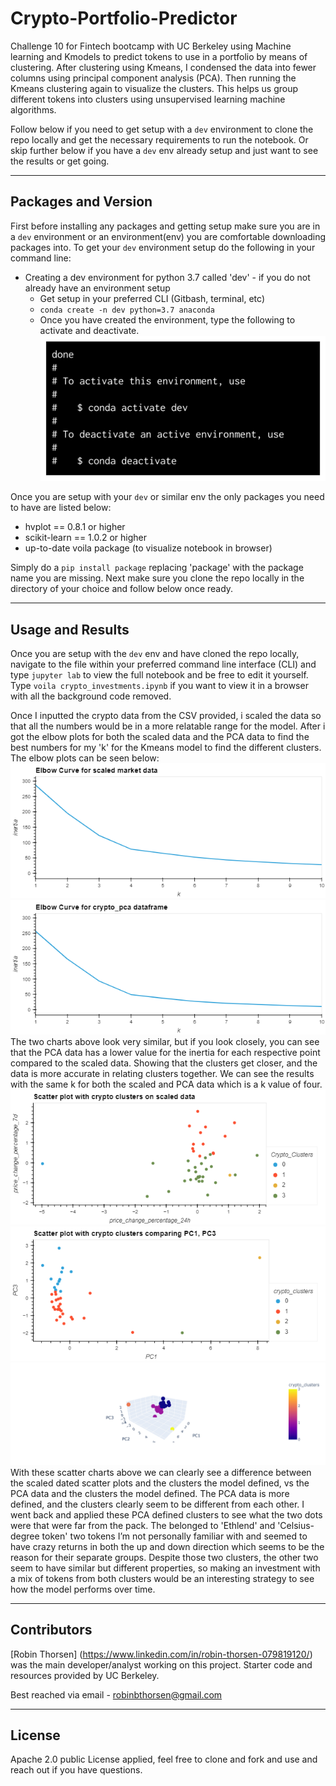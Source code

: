 # Crypto-Portfolio-Predictor
Challenge 10 for Fintech bootcamp with UC Berkeley using Machine learning and Kmodels to predict tokens to use in a portfolio by means of clustering. After clustering using Kmeans, I condensed the data into fewer columns using principal component analysis (PCA). Then running the Kmeans clustering again to visualize the clusters. This helps us group different tokens into clusters using unsupervised learning machine algorithms. 

Follow below if you need to get setup with a `dev` environment to clone the repo locally and get the necessary requirements to run the notebook. Or skip further below if you have a `dev` env already setup and just want to see the results or get going.

---
## Packages and Version

First before installing any packages and getting setup make sure you are in a `dev` environment or an environment(env) you are comfortable downloading packages into. 
To get your `dev` environment setup do the following in your command line:

- Creating a dev environment for python 3.7 called 'dev' - if you do not already have an environment setup 
    - Get setup in your preferred CLI (Gitbash, terminal, etc)
    - `conda create -n dev python=3.7 anaconda`
    - Once you have created the environment, type the following to activate and deactivate.
![conda activate/deactivate](./Images/anaconda_dev_env.png)

Once you are setup with your `dev` or similar env the only packages you need to have are listed below:

- hvplot == 0.8.1 or higher
- scikit-learn == 1.0.2 or higher
- up-to-date voila package (to visualize notebook in browser)

Simply do a `pip install package` replacing 'package' with the package name you are missing. 
Next make sure you clone the repo locally in the directory of your choice and follow below once ready.

---
## Usage and Results

Once you are setup with the `dev` env and have cloned the repo locally, navigate to the file within your preferred command line interface (CLI) and type `jupyter lab` to view the full notebook and be free to edit it yourself. Type `voila crypto_investments.ipynb` if you want to view it in a browser with all the background code removed.

Once I inputted the crypto data from the CSV provided, i scaled the data so that all the numbers would be in a more relatable range for the model. After i got the elbow plots for both the scaled data and the PCA data to find the best numbers for my 'k' for the Kmeans model to find the different clusters. The elbow plots can be seen below:
![elbow scaled](./Images/elbow_scaled.png)
![elbow PCA](./Images/elbow_pca.png)
The two charts above look very similar, but if you look closely, you can see that the PCA data has a lower value for the inertia for each respective point compared to the scaled data. Showing that the clusters get closer, and the data is more accurate in relating clusters together. We can see the results with the same k for both the scaled and PCA data which is a k value of four.
![scatter scaled](./Images/scatter_scaled.png)
![scatter pca](./Images/scatter_pca.png)
![scatter pca 3d](./Images/scatter_pca3d.png)
With these scatter charts above we can clearly see a difference between the scaled dated scatter plots and the clusters the model defined, vs the PCA data and the clusters the model defined. The PCA data is more defined, and the clusters clearly seem to be different from each other. I went back and applied these PCA defined clusters to see what the two dots were that were far from the pack. The belonged to 'Ethlend' and 'Celsius-degree token' two tokens I’m not personally familiar with and seemed to have crazy returns in both the up and down direction which seems to be the reason for their separate groups. 
Despite those two clusters, the other two seem to have similar but different properties, so making an investment with a mix of tokens from both clusters would be an interesting strategy to see how the model performs over time.



---
## Contributors

[Robin Thorsen] (https://www.linkedin.com/in/robin-thorsen-079819120/) was the main developer/analyst working on this project. Starter code and resources provided by UC Berkeley.

Best reached via email - robinbthorsen@gmail.com

---

## License

Apache 2.0 public License applied, feel free to clone and fork and use and reach out if you have questions. 



